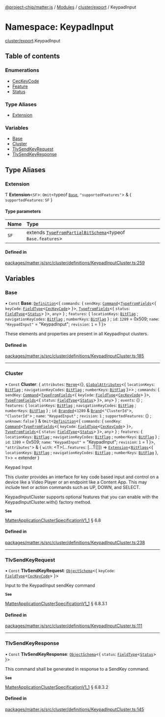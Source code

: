 [@project-chip/matter.js](../README.md) / [Modules](../modules.md) / [cluster/export](cluster_export.md) / KeypadInput

# Namespace: KeypadInput

[cluster/export](cluster_export.md).KeypadInput

## Table of contents

### Enumerations

- [CecKeyCode](../enums/cluster_export.KeypadInput.CecKeyCode.md)
- [Feature](../enums/cluster_export.KeypadInput.Feature.md)
- [Status](../enums/cluster_export.KeypadInput.Status.md)

### Type Aliases

- [Extension](cluster_export.KeypadInput.md#extension)

### Variables

- [Base](cluster_export.KeypadInput.md#base)
- [Cluster](cluster_export.KeypadInput.md#cluster)
- [TlvSendKeyRequest](cluster_export.KeypadInput.md#tlvsendkeyrequest)
- [TlvSendKeyResponse](cluster_export.KeypadInput.md#tlvsendkeyresponse)

## Type Aliases

### Extension

Ƭ **Extension**\<`SF`\>: `Omit`\<typeof [`Base`](cluster_export.KeypadInput.md#base), ``"supportedFeatures"``\> & \{ `supportedFeatures`: `SF`  }

#### Type parameters

| Name | Type |
| :------ | :------ |
| `SF` | extends [`TypeFromPartialBitSchema`](schema_export.md#typefrompartialbitschema)\<typeof `Base.features`\> |

#### Defined in

[packages/matter.js/src/cluster/definitions/KeypadInputCluster.ts:259](https://github.com/project-chip/matter.js/blob/dfd1dc35/packages/matter.js/src/cluster/definitions/KeypadInputCluster.ts#L259)

## Variables

### Base

• `Const` **Base**: [`Definition`](cluster_export.ClusterFactory.md#definition)\<\{ `commands`: \{ `sendKey`: [`Command`](cluster_export.md#command)\<[`TypeFromFields`](tlv_export.md#typefromfields)\<\{ `keyCode`: [`FieldType`](../interfaces/tlv_export.FieldType.md)\<[`CecKeyCode`](../enums/cluster_export.KeypadInput.CecKeyCode.md)\>  }\>, [`TypeFromFields`](tlv_export.md#typefromfields)\<\{ `status`: [`FieldType`](../interfaces/tlv_export.FieldType.md)\<[`Status`](../enums/cluster_export.KeypadInput.Status.md)\>  }\>, `any`\>  } ; `features`: \{ `locationKeys`: [`BitFlag`](schema_export.md#bitflag-1) ; `navigationKeyCodes`: [`BitFlag`](schema_export.md#bitflag-1) ; `numberKeys`: [`BitFlag`](schema_export.md#bitflag-1)  } ; `id`: ``1289`` = 0x509; `name`: ``"KeypadInput"`` = "KeypadInput"; `revision`: ``1`` = 1 }\>

These elements and properties are present in all KeypadInput clusters.

#### Defined in

[packages/matter.js/src/cluster/definitions/KeypadInputCluster.ts:185](https://github.com/project-chip/matter.js/blob/dfd1dc35/packages/matter.js/src/cluster/definitions/KeypadInputCluster.ts#L185)

___

### Cluster

• `Const` **Cluster**: \{ `attributes`: [`Merge`](util_export.md#merge)\<{}, [`GlobalAttributes`](cluster_export.md#globalattributes-1)\<\{ `locationKeys`: [`BitFlag`](schema_export.md#bitflag-1) ; `navigationKeyCodes`: [`BitFlag`](schema_export.md#bitflag-1) ; `numberKeys`: [`BitFlag`](schema_export.md#bitflag-1)  }\>\> ; `commands`: \{ `sendKey`: [`Command`](cluster_export.md#command)\<[`TypeFromFields`](tlv_export.md#typefromfields)\<\{ `keyCode`: [`FieldType`](../interfaces/tlv_export.FieldType.md)\<[`CecKeyCode`](../enums/cluster_export.KeypadInput.CecKeyCode.md)\>  }\>, [`TypeFromFields`](tlv_export.md#typefromfields)\<\{ `status`: [`FieldType`](../interfaces/tlv_export.FieldType.md)\<[`Status`](../enums/cluster_export.KeypadInput.Status.md)\>  }\>, `any`\>  } ; `events`: {} ; `features`: \{ `locationKeys`: [`BitFlag`](schema_export.md#bitflag-1) ; `navigationKeyCodes`: [`BitFlag`](schema_export.md#bitflag-1) ; `numberKeys`: [`BitFlag`](schema_export.md#bitflag-1)  } ; `id`: [`Branded`](util_export.md#branded)\<``1289`` & [`Brand`](util_export.md#brand)\<``"ClusterId"``\>, ``"ClusterId"``\> ; `name`: ``"KeypadInput"`` ; `revision`: ``1`` ; `supportedFeatures`: {} ; `unknown`: ``false``  } & `Omit`\<[`Definition`](cluster_export.ClusterFactory.md#definition)\<\{ `commands`: \{ `sendKey`: [`Command`](cluster_export.md#command)\<[`TypeFromFields`](tlv_export.md#typefromfields)\<\{ `keyCode`: [`FieldType`](../interfaces/tlv_export.FieldType.md)\<[`CecKeyCode`](../enums/cluster_export.KeypadInput.CecKeyCode.md)\>  }\>, [`TypeFromFields`](tlv_export.md#typefromfields)\<\{ `status`: [`FieldType`](../interfaces/tlv_export.FieldType.md)\<[`Status`](../enums/cluster_export.KeypadInput.Status.md)\>  }\>, `any`\>  } ; `features`: \{ `locationKeys`: [`BitFlag`](schema_export.md#bitflag-1) ; `navigationKeyCodes`: [`BitFlag`](schema_export.md#bitflag-1) ; `numberKeys`: [`BitFlag`](schema_export.md#bitflag-1)  } ; `id`: ``1289`` = 0x509; `name`: ``"KeypadInput"`` = "KeypadInput"; `revision`: ``1`` = 1 }\>, ``"attributes"``\> & \{ `with`: \<T\>(...`features`: [...T[]]) => [`Extension`](cluster_export.KeypadInput.md#extension)\<[`BitFlags`](schema_export.md#bitflags)\<\{ `locationKeys`: [`BitFlag`](schema_export.md#bitflag-1) ; `navigationKeyCodes`: [`BitFlag`](schema_export.md#bitflag-1) ; `numberKeys`: [`BitFlag`](schema_export.md#bitflag-1)  }, `T`\>\> = extender }

Keypad Input

This cluster provides an interface for key code based input and control on a device like a Video Player or an
endpoint like a Content App. This may include text or action commands such as UP, DOWN, and SELECT.

KeypadInputCluster supports optional features that you can enable with the KeypadInputCluster.with() factory
method.

**`See`**

[MatterApplicationClusterSpecificationV1_1](../interfaces/spec_export.MatterApplicationClusterSpecificationV1_1.md) § 6.8

#### Defined in

[packages/matter.js/src/cluster/definitions/KeypadInputCluster.ts:238](https://github.com/project-chip/matter.js/blob/dfd1dc35/packages/matter.js/src/cluster/definitions/KeypadInputCluster.ts#L238)

___

### TlvSendKeyRequest

• `Const` **TlvSendKeyRequest**: [`ObjectSchema`](../classes/tlv_export.ObjectSchema.md)\<\{ `keyCode`: [`FieldType`](../interfaces/tlv_export.FieldType.md)\<[`CecKeyCode`](../enums/cluster_export.KeypadInput.CecKeyCode.md)\>  }\>

Input to the KeypadInput sendKey command

**`See`**

[MatterApplicationClusterSpecificationV1_1](../interfaces/spec_export.MatterApplicationClusterSpecificationV1_1.md) § 6.8.3.1

#### Defined in

[packages/matter.js/src/cluster/definitions/KeypadInputCluster.ts:111](https://github.com/project-chip/matter.js/blob/dfd1dc35/packages/matter.js/src/cluster/definitions/KeypadInputCluster.ts#L111)

___

### TlvSendKeyResponse

• `Const` **TlvSendKeyResponse**: [`ObjectSchema`](../classes/tlv_export.ObjectSchema.md)\<\{ `status`: [`FieldType`](../interfaces/tlv_export.FieldType.md)\<[`Status`](../enums/cluster_export.KeypadInput.Status.md)\>  }\>

This command shall be generated in response to a SendKey command.

**`See`**

[MatterApplicationClusterSpecificationV1_1](../interfaces/spec_export.MatterApplicationClusterSpecificationV1_1.md) § 6.8.3.2

#### Defined in

[packages/matter.js/src/cluster/definitions/KeypadInputCluster.ts:145](https://github.com/project-chip/matter.js/blob/dfd1dc35/packages/matter.js/src/cluster/definitions/KeypadInputCluster.ts#L145)
